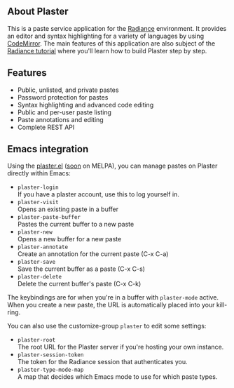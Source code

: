 ## About Plaster
This is a paste service application for the [Radiance](https://shirakumo.github.io/radiance) environment. It provides an editor and syntax highlighting for a variety of languages by using [CodeMirror](http://codemirror.net/). The main features of this application are also subject of the [Radiance tutorial](https://github.com/Shirakumo/radiance-tutorial/blob/master/Part%200.md) where you'll learn how to build Plaster step by step.

## Features

* Public, unlisted, and private pastes
* Password protection for pastes
* Syntax highlighting and advanced code editing
* Public and per-user paste listing
* Paste annotations and editing
* Complete REST API

## Emacs integration
Using the [plaster.el](https://github.com/Shirakumo/plaster/blob/rewrite/plaster.el) ([soon](https://github.com/melpa/melpa/pull/5234) on MELPA), you can manage pastes on Plaster directly within Emacs:

* `plaster-login`  
  If you have a plaster account, use this
  to log yourself in.
* `plaster-visit`  
  Opens an existing paste in a buffer
* `plaster-paste-buffer`  
  Pastes the current buffer to a new paste
* `plaster-new`  
  Opens a new buffer for a new paste
* `plaster-annotate`  
  Create an annotation for the current paste (C-x C-a)
* `plaster-save`  
  Save the current buffer as a paste (C-x C-s)
* `plaster-delete`  
  Delete the current buffer's paste (C-x C-k)

The keybindings are for when you're in a buffer with `plaster-mode` active. When you create a new paste, the URL is automatically placed into your kill-ring.

You can also use the customize-group `plaster` to edit some settings:

* `plaster-root`  
  The root URL for the Plaster server if you're hosting your own instance.
* `plaster-session-token`  
  The token for the Radiance session that authenticates you.
* `plaster-type-mode-map`  
  A map that decides which Emacs mode to use for which paste types.
